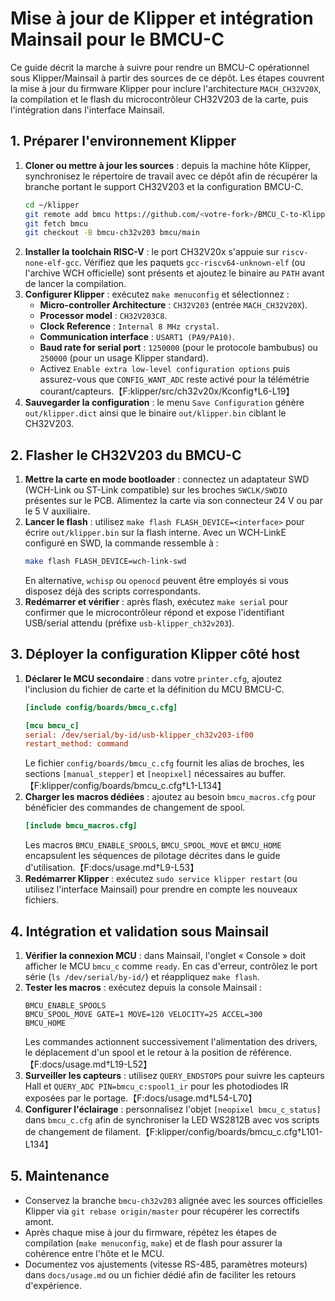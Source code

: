 # Mise à jour de Klipper et intégration Mainsail pour le BMCU-C

Ce guide décrit la marche à suivre pour rendre un BMCU-C opérationnel sous Klipper/Mainsail à partir des sources de ce dépôt. Les étapes couvrent la mise à jour du firmware Klipper pour inclure l'architecture `MACH_CH32V20X`, la compilation et le flash du microcontrôleur CH32V203 de la carte, puis l'intégration dans l'interface Mainsail.

## 1. Préparer l'environnement Klipper

1. **Cloner ou mettre à jour les sources** : depuis la machine hôte Klipper, synchronisez le répertoire de travail avec ce dépôt afin de récupérer la branche portant le support CH32V203 et la configuration BMCU-C.
   ```bash
   cd ~/klipper
   git remote add bmcu https://github.com/<votre-fork>/BMCU_C-to-Klipper.git   # une seule fois
   git fetch bmcu
   git checkout -B bmcu-ch32v203 bmcu/main
   ```
2. **Installer la toolchain RISC-V** : le port CH32V20x s'appuie sur `riscv-none-elf-gcc`. Vérifiez que les paquets `gcc-riscv64-unknown-elf` (ou l'archive WCH officielle) sont présents et ajoutez le binaire au `PATH` avant de lancer la compilation.
3. **Configurer Klipper** : exécutez `make menuconfig` et sélectionnez :
   * **Micro-controller Architecture** : `CH32V203` (entrée `MACH_CH32V20X`).
   * **Processor model** : `CH32V203C8`.
   * **Clock Reference** : `Internal 8 MHz crystal`.
   * **Communication interface** : `USART1 (PA9/PA10)`.
   * **Baud rate for serial port** : `1250000` (pour le protocole bambubus) ou `250000` (pour un usage Klipper standard).
   * Activez `Enable extra low-level configuration options` puis assurez-vous que `CONFIG_WANT_ADC` reste activé pour la télémétrie courant/capteurs.【F:klipper/src/ch32v20x/Kconfig†L6-L19】
4. **Sauvegarder la configuration** : le menu `Save Configuration` génère `out/klipper.dict` ainsi que le binaire `out/klipper.bin` ciblant le CH32V203.

## 2. Flasher le CH32V203 du BMCU-C

1. **Mettre la carte en mode bootloader** : connectez un adaptateur SWD (WCH-Link ou ST-Link compatible) sur les broches `SWCLK/SWDIO` présentes sur le PCB. Alimentez la carte via son connecteur 24 V ou par le 5 V auxiliaire.
2. **Lancer le flash** : utilisez `make flash FLASH_DEVICE=<interface>` pour écrire `out/klipper.bin` sur la flash interne. Avec un WCH-LinkE configuré en SWD, la commande ressemble à :
   ```bash
   make flash FLASH_DEVICE=wch-link-swd
   ```
   En alternative, `wchisp` ou `openocd` peuvent être employés si vous disposez déjà des scripts correspondants.
3. **Redémarrer et vérifier** : après flash, exécutez `make serial` pour confirmer que le microcontrôleur répond et expose l'identifiant USB/serial attendu (préfixe `usb-klipper_ch32v203`).

## 3. Déployer la configuration Klipper côté host

1. **Déclarer le MCU secondaire** : dans votre `printer.cfg`, ajoutez l'inclusion du fichier de carte et la définition du MCU BMCU-C.
   ```ini
   [include config/boards/bmcu_c.cfg]

   [mcu bmcu_c]
   serial: /dev/serial/by-id/usb-klipper_ch32v203-if00
   restart_method: command
   ```
   Le fichier `config/boards/bmcu_c.cfg` fournit les alias de broches, les sections `[manual_stepper]` et `[neopixel]` nécessaires au buffer.【F:klipper/config/boards/bmcu_c.cfg†L1-L134】
2. **Charger les macros dédiées** : ajoutez au besoin `bmcu_macros.cfg` pour bénéficier des commandes de changement de spool.
   ```ini
   [include bmcu_macros.cfg]
   ```
   Les macros `BMCU_ENABLE_SPOOLS`, `BMCU_SPOOL_MOVE` et `BMCU_HOME` encapsulent les séquences de pilotage décrites dans le guide d'utilisation.【F:docs/usage.md†L9-L53】
3. **Redémarrer Klipper** : exécutez `sudo service klipper restart` (ou utilisez l'interface Mainsail) pour prendre en compte les nouveaux fichiers.

## 4. Intégration et validation sous Mainsail

1. **Vérifier la connexion MCU** : dans Mainsail, l'onglet « Console » doit afficher le MCU `bmcu_c` comme `ready`. En cas d'erreur, contrôlez le port série (`ls /dev/serial/by-id/`) et réappliquez `make flash`.
2. **Tester les macros** : exécutez depuis la console Mainsail :
   ```gcode
   BMCU_ENABLE_SPOOLS
   BMCU_SPOOL_MOVE GATE=1 MOVE=120 VELOCITY=25 ACCEL=300
   BMCU_HOME
   ```
   Les commandes actionnent successivement l'alimentation des drivers, le déplacement d'un spool et le retour à la position de référence.【F:docs/usage.md†L19-L52】
3. **Surveiller les capteurs** : utilisez `QUERY_ENDSTOPS` pour suivre les capteurs Hall et `QUERY_ADC PIN=bmcu_c:spool1_ir` pour les photodiodes IR exposées par le portage.【F:docs/usage.md†L54-L70】
4. **Configurer l'éclairage** : personnalisez l'objet `[neopixel bmcu_c_status]` dans `bmcu_c.cfg` afin de synchroniser la LED WS2812B avec vos scripts de changement de filament.【F:klipper/config/boards/bmcu_c.cfg†L101-L134】

## 5. Maintenance

* Conservez la branche `bmcu-ch32v203` alignée avec les sources officielles Klipper via `git rebase origin/master` pour récupérer les correctifs amont.
* Après chaque mise à jour du firmware, répétez les étapes de compilation (`make menuconfig`, `make`) et de flash pour assurer la cohérence entre l'hôte et le MCU.
* Documentez vos ajustements (vitesse RS-485, paramètres moteurs) dans `docs/usage.md` ou un fichier dédié afin de faciliter les retours d'expérience.
